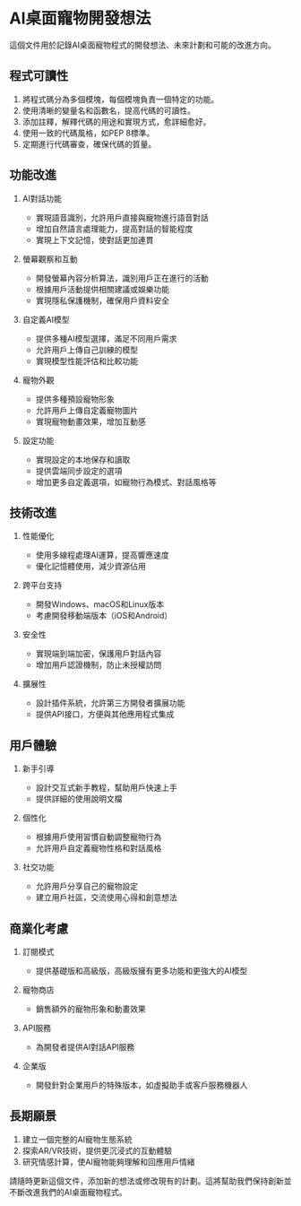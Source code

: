 # AI桌面寵物開發想法

這個文件用於記錄AI桌面寵物程式的開發想法、未來計劃和可能的改進方向。

## 程式可讀性 

1. 將程式碼分為多個模塊，每個模塊負責一個特定的功能。
2. 使用清晰的變量名和函數名，提高代碼的可讀性。
3. 添加註釋，解釋代碼的用途和實現方式，愈詳細愈好。
4. 使用一致的代碼風格，如PEP 8標準。
5. 定期進行代碼審查，確保代碼的質量。

## 功能改進

1. AI對話功能
   - 實現語音識別，允許用戶直接與寵物進行語音對話
   - 增加自然語言處理能力，提高對話的智能程度
   - 實現上下文記憶，使對話更加連貫

2. 螢幕觀察和互動
   - 開發螢幕內容分析算法，識別用戶正在進行的活動
   - 根據用戶活動提供相關建議或娛樂功能
   - 實現隱私保護機制，確保用戶資料安全

3. 自定義AI模型
   - 提供多種AI模型選擇，滿足不同用戶需求
   - 允許用戶上傳自己訓練的模型
   - 實現模型性能評估和比較功能

4. 寵物外觀
   - 提供多種預設寵物形象
   - 允許用戶上傳自定義寵物圖片
   - 實現寵物動畫效果，增加互動感

5. 設定功能
   - 實現設定的本地保存和讀取
   - 提供雲端同步設定的選項
   - 增加更多自定義選項，如寵物行為模式、對話風格等

## 技術改進

1. 性能優化
   - 使用多線程處理AI運算，提高響應速度
   - 優化記憶體使用，減少資源佔用

2. 跨平台支持
   - 開發Windows、macOS和Linux版本
   - 考慮開發移動端版本（iOS和Android）

3. 安全性
   - 實現端到端加密，保護用戶對話內容
   - 增加用戶認證機制，防止未授權訪問

4. 擴展性
   - 設計插件系統，允許第三方開發者擴展功能
   - 提供API接口，方便與其他應用程式集成

## 用戶體驗

1. 新手引導
   - 設計交互式新手教程，幫助用戶快速上手
   - 提供詳細的使用說明文檔

2. 個性化
   - 根據用戶使用習慣自動調整寵物行為
   - 允許用戶自定義寵物性格和對話風格

3. 社交功能
   - 允許用戶分享自己的寵物設定
   - 建立用戶社區，交流使用心得和創意想法

## 商業化考慮

1. 訂閱模式
   - 提供基礎版和高級版，高級版擁有更多功能和更強大的AI模型

2. 寵物商店
   - 銷售額外的寵物形象和動畫效果

3. API服務
   - 為開發者提供AI對話API服務

4. 企業版
   - 開發針對企業用戶的特殊版本，如虛擬助手或客戶服務機器人

## 長期願景

1. 建立一個完整的AI寵物生態系統
2. 探索AR/VR技術，提供更沉浸式的互動體驗
3. 研究情感計算，使AI寵物能夠理解和回應用戶情緒

請隨時更新這個文件，添加新的想法或修改現有的計劃。這將幫助我們保持創新並不斷改進我們的AI桌面寵物程式。

